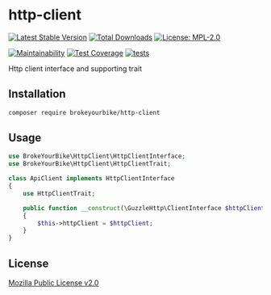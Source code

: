 # http-client

[![Latest Stable Version](https://img.shields.io/github/v/release/brokeyourbike/http-client-php)](https://github.com/brokeyourbike/http-client-php/releases)
[![Total Downloads](https://poser.pugx.org/brokeyourbike/http-client/downloads)](https://packagist.org/packages/brokeyourbike/http-client)
[![License: MPL-2.0](https://img.shields.io/badge/license-MPL--2.0-purple.svg)](https://github.com/brokeyourbike/http-client-php/blob/main/LICENSE)

[![Maintainability](https://api.codeclimate.com/v1/badges/b06e5132dfa698a20769/maintainability)](https://codeclimate.com/github/brokeyourbike/http-client-php/maintainability)
[![Test Coverage](https://api.codeclimate.com/v1/badges/b06e5132dfa698a20769/test_coverage)](https://codeclimate.com/github/brokeyourbike/http-client-php/test_coverage)
[![tests](https://github.com/brokeyourbike/http-client-php/actions/workflows/tests.yml/badge.svg)](https://github.com/brokeyourbike/http-client-php/actions/workflows/tests.yml)

Http client interface and supporting trait

## Installation

```bash
composer require brokeyourbike/http-client
```

## Usage

```php
use BrokeYourBike\HttpClient\HttpClientInterface;
use BrokeYourBike\HttpClient\HttpClientTrait;

class ApiClient implements HttpClientInterface
{
    use HttpClientTrait;

    public function __construct(\GuzzleHttp\ClientInterface $httpClient)
    {
        $this->httpClient = $httpClient;
    }
}
```

## License
[Mozilla Public License v2.0](https://github.com/brokeyourbike/http-client-php/blob/main/LICENSE)
